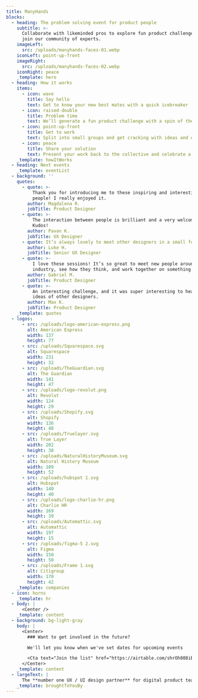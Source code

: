 ```yaml
---
title: ManyHands
blocks:
  - heading: The problem solving event for product people
    subtitle: >-
      Collaborate with likeminded pros to explore fun product challenges and
      join our community of experts.
    imageLeft:
      src: /uploads/manyhands-faces-01.webp
    iconLeft: point-up-front
    imageRight:
      src: /uploads/manyhands-faces-02.webp
    iconRight: peace
    _template: hero
  - heading: How it works
    items:
      - icon: wave
        title: Say hello
        text: Get to know your new best mates with a quick icebreaker
      - icon: raised-double
        title: Problem time
        text: We’ll generate a fun product challenge with a spin of the Randomiser
      - icon: point-up-front
        title: Get to work
        text: Split into small groups and get cracking with ideas and outputs
      - icon: peace
        title: Share your solution
        text: Present your work back to the collective and celebrate a job well done
    _template: howItWorks
  - heading: Next events
    _template: eventList
  - background: ''
    quotes:
      - quote: >-
          Thank you for introducing me to these inspiring and interesting
          people! I really enjoyed it.
        author: Magdalena R.
        jobTitle: Product Designer
      - quote: >-
          The interaction between people is brilliant and a very welcoming team.
          Kudos!
        author: Pavan K.
        jobTitle: UX Designer
      - quote: It’s always lovely to meet other designers in a small forum like this.
        author: Luke H.
        jobTitle: Senior UX Designer
      - quote: >-
          I love these sessions! It’s so great to meet new people around the
          industry, see how they think, and work together on something fun. 
        author: Gabriel M.
        jobTitle: Product Designer
      - quote: >-
          An interesting challenge, and it was super interesting to hear the
          ideas of other designers.
        author: Max K.
        jobTitle: Product Designer
    _template: quotes
  - logos:
      - src: /uploads/logo-american-express.png
        alt: American Express
        width: 137
        height: 77
      - src: /uploads/Squarespace.svg
        alt: Squarespace
        width: 231
        height: 32
      - src: /uploads/TheGuardian.svg
        alt: The Guardian
        width: 141
        height: 47
      - src: /uploads/logo-revolut.png
        alt: Revolut
        width: 124
        height: 29
      - src: /uploads/Shopify.svg
        alt: Shopify
        width: 136
        height: 48
      - src: /uploads/Truelayer.svg
        alt: True Layer
        width: 202
        height: 38
      - src: /uploads/NaturalHistoryMuseum.svg
        alt: Natural History Museum
        width: 109
        height: 52
      - src: /uploads/hubspot 1.svg
        alt: Hubspot
        width: 140
        height: 40
      - src: /uploads/logo-charlie-hr.png
        alt: Charlie HR
        width: 169
        height: 39
      - src: /uploads/Automattic.svg
        alt: Automattic
        width: 197
        height: 15
      - src: /uploads/figma-5 2.svg
        alt: Figma
        width: 150
        height: 50
      - src: /uploads/Frame 1.svg
        alt: Citigroup
        width: 170
        height: 42
    _template: companies
  - icon: horns
    _template: hr
  - body: |
      <Center />
    _template: content
  - background: bg-light-gray
    body: |
      <Center>
        ### Want to get involved in the future?

        We'll let you know when we've set dates for upcoming events

        <Cta text="Join the list" href="https://airtable.com/shrOh808iBDVo9Ne1" />
      </Center>
    _template: content
  - largeText: |
      The **number one UX / UI design partner** for digital product teams
    _template: broughtToYouBy
---
```











